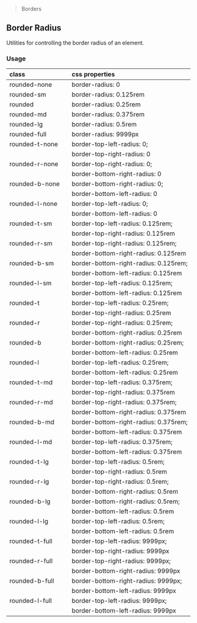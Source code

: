 > Borders

## Border Radius

Utilities for controlling the border radius of an element.

### Usage

| class |  | css properties |
|:--|:--|:--|
| rounded-none |  | border-radius: 0 |
| rounded-sm |  | border-radius: 0.125rem |
| rounded |  | border-radius: 0.25rem |
| rounded-md |  | border-radius: 0.375rem |
| rounded-lg |  | border-radius: 0.5rem |
| rounded-full |  | border-radius: 9999px |
| rounded-t-none |  | border-top-left-radius: 0; |
|  |  | border-top-right-radius: 0 |
| rounded-r-none |  | border-top-right-radius: 0; |
|  |  | border-bottom-right-radius: 0 |
| rounded-b-none |  | border-bottom-right-radius: 0; |
|  |  | border-bottom-left-radius: 0 |
| rounded-l-none |  | border-top-left-radius: 0; |
|  |  | border-bottom-left-radius: 0 |
| rounded-t-sm |  | border-top-left-radius: 0.125rem; |
|  |  | border-top-right-radius: 0.125rem |
| rounded-r-sm |  | border-top-right-radius: 0.125rem; |
|  |  | border-bottom-right-radius: 0.125rem |
| rounded-b-sm |  | border-bottom-right-radius: 0.125rem; |
|  |  | border-bottom-left-radius: 0.125rem |
| rounded-l-sm |  | border-top-left-radius: 0.125rem; |
|  |  | border-bottom-left-radius: 0.125rem |
| rounded-t |  | border-top-left-radius: 0.25rem; |
|  |  | border-top-right-radius: 0.25rem |
| rounded-r |  | border-top-right-radius: 0.25rem; |
|  |  | border-bottom-right-radius: 0.25rem |
| rounded-b |  | border-bottom-right-radius: 0.25rem; |
|  |  | border-bottom-left-radius: 0.25rem |
| rounded-l |  | border-top-left-radius: 0.25rem; |
|  |  | border-bottom-left-radius: 0.25rem |
| rounded-t-md |  | border-top-left-radius: 0.375rem; |
|  |  | border-top-right-radius: 0.375rem |
| rounded-r-md |  | border-top-right-radius: 0.375rem; |
|  |  | border-bottom-right-radius: 0.375rem |
| rounded-b-md |  | border-bottom-right-radius: 0.375rem; |
|  |  | border-bottom-left-radius: 0.375rem |
| rounded-l-md |  | border-top-left-radius: 0.375rem; |
|  |  | border-bottom-left-radius: 0.375rem |
| rounded-t-lg |  | border-top-left-radius: 0.5rem; |
|  |  | border-top-right-radius: 0.5rem |
| rounded-r-lg |  | border-top-right-radius: 0.5rem; |
|  |  | border-bottom-right-radius: 0.5rem |
| rounded-b-lg |  | border-bottom-right-radius: 0.5rem; |
|  |  | border-bottom-left-radius: 0.5rem |
| rounded-l-lg |  | border-top-left-radius: 0.5rem; |
|  |  | border-bottom-left-radius: 0.5rem |
| rounded-t-full |  | border-top-left-radius: 9999px; |
|  |  | border-top-right-radius: 9999px |
| rounded-r-full |  | border-top-right-radius: 9999px; |
|  |  | border-bottom-right-radius: 9999px |
| rounded-b-full |  | border-bottom-right-radius: 9999px; |
|  |  | border-bottom-left-radius: 9999px |
| rounded-l-full |  | border-top-left-radius: 9999px; |
|  |  | border-bottom-left-radius: 9999px |
